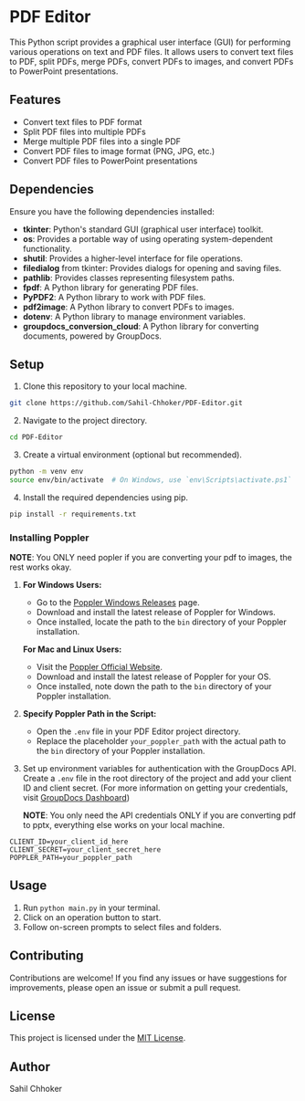 # PDF Editor

This Python script provides a graphical user interface (GUI) for performing various operations on text and PDF files. It allows users to convert text files to PDF, split PDFs, merge PDFs, convert PDFs to images, and convert PDFs to PowerPoint presentations.

## Features

- Convert text files to PDF format
- Split PDF files into multiple PDFs
- Merge multiple PDF files into a single PDF
- Convert PDF files to image format (PNG, JPG, etc.)
- Convert PDF files to PowerPoint presentations

## Dependencies

Ensure you have the following dependencies installed:

- **tkinter**: Python's standard GUI (graphical user interface) toolkit.
- **os**: Provides a portable way of using operating system-dependent functionality.
- **shutil**: Provides a higher-level interface for file operations.
- **filedialog** from tkinter: Provides dialogs for opening and saving files.
- **pathlib**: Provides classes representing filesystem paths.
- **fpdf**: A Python library for generating PDF files.
- **PyPDF2**: A Python library to work with PDF files.
- **pdf2image**: A Python library to convert PDFs to images.
- **dotenv**: A Python library to manage environment variables.
- **groupdocs_conversion_cloud**: A Python library for converting documents, powered by GroupDocs.

## Setup

1. Clone this repository to your local machine.

```bash
git clone https://github.com/Sahil-Chhoker/PDF-Editor.git
```

2. Navigate to the project directory.

```bash
cd PDF-Editor
```

3. Create a virtual environment (optional but recommended).

```bash
python -m venv env
source env/bin/activate  # On Windows, use `env\Scripts\activate.ps1`
```

4. Install the required dependencies using pip.

```bash
pip install -r requirements.txt
```

### Installing Poppler
**NOTE**: You ONLY need popler if you are converting your pdf to images, the rest works okay.

1.
   **For Windows Users:**
   - Go to the [Poppler Windows Releases](https://github.com/oschwartz10612/poppler-windows/releases) page.
   - Download and install the latest release of Poppler for Windows.
   - Once installed, locate the path to the `bin` directory of your Poppler installation.
     
   **For Mac and Linux Users:**
   - Visit the [Poppler Official Website](https://poppler.freedesktop.org/).
   - Download and install the latest release of Poppler for your OS.
   - Once installed, note down the path to the `bin` directory of your Poppler installation.

3. **Specify Poppler Path in the Script:**
   - Open the `.env` file in your PDF Editor project directory.
   - Replace the placeholder `your_poppler_path` with the actual path to the `bin` directory of your Poppler installation.


6. Set up environment variables for authentication with the GroupDocs API. Create a `.env` file in the root directory of the project and add your client ID and client secret. (For more information on getting your credentials, visit [GroupDocs Dashboard](https://dashboard.groupdocs.cloud/))

   **NOTE**: You only need the API credentials ONLY if you are converting pdf to pptx, everything else works on your local machine.

```
CLIENT_ID=your_client_id_here
CLIENT_SECRET=your_client_secret_here
POPPLER_PATH=your_poppler_path
```

## Usage

1. Run `python main.py` in your terminal.
2. Click on an operation button to start.
3. Follow on-screen prompts to select files and folders.

## Contributing

Contributions are welcome! If you find any issues or have suggestions for improvements, please open an issue or submit a pull request.

## License

This project is licensed under the [MIT License](LICENSE).

## Author

Sahil Chhoker
